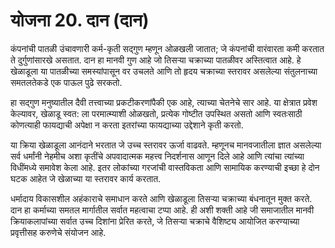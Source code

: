 # योजना 20. दान (दान)

कंपनांची पातळी उंचावणारी कर्म-कृती सद्गुण म्हणून ओळखली जातात; जे कंपनांची वारंवारता कमी करतात ते दुर्गुणांसारखे असतात. दान हा मानवी गुण आहे जो तिसऱ्या चक्राच्या पातळीवर अस्तित्वात आहे. हे खेळाडूला या पातळीच्या समस्यांपासून वर उचलते आणि तो हृदय चक्राच्या स्तरावर असलेल्या संतुलनाच्या समतलतेकडे एक पाऊल पुढे सरकतो.

हा सद्गुण मनुष्यातील दैवी तत्त्वाच्या प्रकटीकरणांपैकी एक आहे, त्याच्या चेतनेचे सार आहे. या क्षेत्रात प्रवेश केल्यावर, खेळाडू स्वत: ला परमात्म्याशी ओळखतो, प्रत्येक गोष्टीत उपस्थित असतो आणि स्वतःसाठी कोणत्याही फायद्याची अपेक्षा न करता इतरांच्या फायद्याच्या उद्देशाने कृती करतो.

या क्रिया खेळाडूला आनंदाने भरतात जे उच्च स्तरावर ऊर्जा वाढवते. म्हणूनच मानवजातीला ज्ञात असलेल्या सर्व धर्मांनी नेहमीच अशा कृतींचे अपवादात्मक महत्त्व निदर्शनास आणून दिले आहे आणि त्यांचा त्यांच्या विधींमध्ये समावेश केला आहे. इतर लोकांच्या गरजांची वास्तविकता आणि सामायिक करण्याची इच्छा हे दोन घटक आहेत जे खेळाच्या या स्तरावर कार्य करतात.

धर्मादाय विकासशील अहंकाराचे समाधान करते आणि खेळाडूला तिसऱ्या चक्राच्या बंधनातून मुक्त करते. दान हा कर्माच्या समतल मार्गातील सर्वात महत्वाचा टप्पा आहे. ही अशी शक्ती आहे जी समाजातील मानवी क्रियाकलापांच्या सर्वात उच्च दिशांना प्रेरित करते, जे तिसऱ्या चक्राचे वैशिष्ट्य आयोजित करण्याच्या प्रवृत्तीसह करुणेचे संयोजन आहे.
